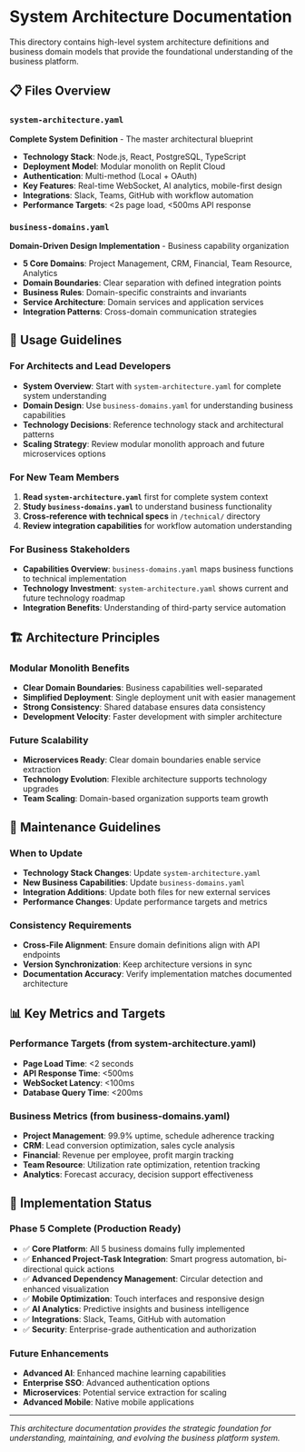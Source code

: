 # System Architecture Documentation

This directory contains high-level system architecture definitions and business domain models that provide the foundational understanding of the business platform.

## 📋 Files Overview

### `system-architecture.yaml`
**Complete System Definition** - The master architectural blueprint
- **Technology Stack**: Node.js, React, PostgreSQL, TypeScript
- **Deployment Model**: Modular monolith on Replit Cloud
- **Authentication**: Multi-method (Local + OAuth)
- **Key Features**: Real-time WebSocket, AI analytics, mobile-first design
- **Integrations**: Slack, Teams, GitHub with workflow automation
- **Performance Targets**: <2s page load, <500ms API response

### `business-domains.yaml`
**Domain-Driven Design Implementation** - Business capability organization
- **5 Core Domains**: Project Management, CRM, Financial, Team Resource, Analytics
- **Domain Boundaries**: Clear separation with defined integration points
- **Business Rules**: Domain-specific constraints and invariants
- **Service Architecture**: Domain services and application services
- **Integration Patterns**: Cross-domain communication strategies

## 🎯 Usage Guidelines

### For Architects and Lead Developers
- **System Overview**: Start with `system-architecture.yaml` for complete system understanding
- **Domain Design**: Use `business-domains.yaml` for understanding business capabilities
- **Technology Decisions**: Reference technology stack and architectural patterns
- **Scaling Strategy**: Review modular monolith approach and future microservices options

### For New Team Members
1. **Read `system-architecture.yaml`** first for complete system context
2. **Study `business-domains.yaml`** to understand business functionality
3. **Cross-reference with technical specs** in `/technical/` directory
4. **Review integration capabilities** for workflow automation understanding

### For Business Stakeholders
- **Capabilities Overview**: `business-domains.yaml` maps business functions to technical implementation
- **Technology Investment**: `system-architecture.yaml` shows current and future technology roadmap
- **Integration Benefits**: Understanding of third-party service automation

## 🏗️ Architecture Principles

### Modular Monolith Benefits
- **Clear Domain Boundaries**: Business capabilities well-separated
- **Simplified Deployment**: Single deployment unit with easier management
- **Strong Consistency**: Shared database ensures data consistency
- **Development Velocity**: Faster development with simpler architecture

### Future Scalability
- **Microservices Ready**: Clear domain boundaries enable service extraction
- **Technology Evolution**: Flexible architecture supports technology upgrades
- **Team Scaling**: Domain-based organization supports team growth

## 🔄 Maintenance Guidelines

### When to Update
- **Technology Stack Changes**: Update `system-architecture.yaml`
- **New Business Capabilities**: Update `business-domains.yaml`
- **Integration Additions**: Update both files for new external services
- **Performance Changes**: Update performance targets and metrics

### Consistency Requirements
- **Cross-File Alignment**: Ensure domain definitions align with API endpoints
- **Version Synchronization**: Keep architecture versions in sync
- **Documentation Accuracy**: Verify implementation matches documented architecture

## 📊 Key Metrics and Targets

### Performance Targets (from system-architecture.yaml)
- **Page Load Time**: <2 seconds
- **API Response Time**: <500ms
- **WebSocket Latency**: <100ms
- **Database Query Time**: <200ms

### Business Metrics (from business-domains.yaml)
- **Project Management**: 99.9% uptime, schedule adherence tracking
- **CRM**: Lead conversion optimization, sales cycle analysis
- **Financial**: Revenue per employee, profit margin tracking
- **Team Resource**: Utilization rate optimization, retention tracking
- **Analytics**: Forecast accuracy, decision support effectiveness

## 🚀 Implementation Status

### Phase 5 Complete (Production Ready)
- ✅ **Core Platform**: All 5 business domains fully implemented
- ✅ **Enhanced Project-Task Integration**: Smart progress automation, bi-directional quick actions
- ✅ **Advanced Dependency Management**: Circular detection and enhanced visualization
- ✅ **Mobile Optimization**: Touch interfaces and responsive design
- ✅ **AI Analytics**: Predictive insights and business intelligence
- ✅ **Integrations**: Slack, Teams, GitHub with automation
- ✅ **Security**: Enterprise-grade authentication and authorization

### Future Enhancements
- **Advanced AI**: Enhanced machine learning capabilities
- **Enterprise SSO**: Advanced authentication options
- **Microservices**: Potential service extraction for scaling
- **Advanced Mobile**: Native mobile applications

---

*This architecture documentation provides the strategic foundation for understanding, maintaining, and evolving the business platform system.*